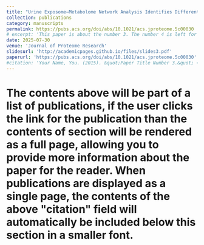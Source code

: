 ```yaml
---
title: "Urine Exposome–Metabolome Network Analysis Identifies Differential Chemical Connectivity Associated with Mild Cognitive Impairment"
collection: publications
category: manuscripts
permalink: https://pubs.acs.org/doi/abs/10.1021/acs.jproteome.5c00030
# excerpt: 'This paper is about the number 3. The number 4 is left for future work.'
date: 2025-07-30
venue: 'Journal of Proteome Research'
slidesurl: 'http://academicpages.github.io/files/slides3.pdf'
paperurl: 'https://pubs.acs.org/doi/abs/10.1021/acs.jproteome.5c00030'
#citation: 'Your Name, You. (2015). &quot;Paper Title Number 3.&quot; <i>Journal 1</i>. 1(3).'
---
```


# The contents above will be part of a list of publications, if the user clicks the link for the publication than the contents of section will be rendered as a full page, allowing you to provide more information about the paper for the reader. When publications are displayed as a single page, the contents of the above "citation" field will automatically be included below this section in a smaller font.
